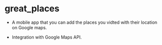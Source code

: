 # great_places

- A mobile app that you can add the places you vidted with their location on Google maps.

- Integration with Google Maps API.

